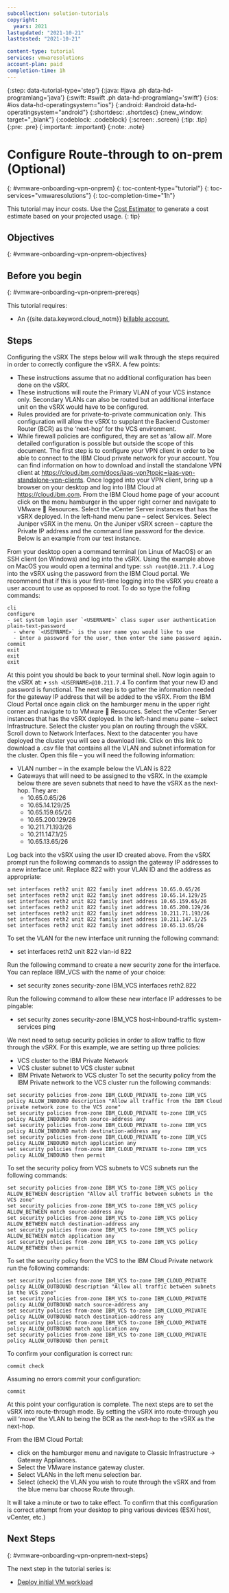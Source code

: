 ```yaml
---
subcollection: solution-tutorials
copyright:
  years: 2021
lastupdated: "2021-10-21"
lasttested: "2021-10-21"

content-type: tutorial
services: vmwaresolutions
account-plan: paid
completion-time: 1h
---
```


{:step: data-tutorial-type='step'}
{:java: #java .ph data-hd-programlang='java'}
{:swift: #swift .ph data-hd-programlang='swift'}
{:ios: #ios data-hd-operatingsystem="ios"}
{:android: #android data-hd-operatingsystem="android"}
{:shortdesc: .shortdesc}
{:new_window: target="_blank"}
{:codeblock: .codeblock}
{:screen: .screen}
{:tip: .tip}
{:pre: .pre}
{:important: .important}
{:note: .note}

# Configure Route-through to on-prem (Optional)
{: #vmware-onboarding-vpn-onprem}
{: toc-content-type="tutorial"}
{: toc-services="vmwaresolutions"}
{: toc-completion-time="1h"}

<!--##istutorial#-->
This tutorial may incur costs. Use the [Cost Estimator](https://{DomainName}/estimator/review) to generate a cost estimate based on your projected usage.
{: tip}

<!--#/istutorial#-->


## Objectives
{: #vmware-onboarding-vpn-onprem-objectives}



<!--##istutorial#-->
## Before you begin
{: #vmware-onboarding-vpn-onprem-prereqs}

This tutorial requires:
* An {{site.data.keyword.cloud_notm}} [billable account](https://{DomainName}/docs/account?topic=account-accounts), 

<!--#/istutorial#-->
## Steps

Configuring the vSRX
The steps below will walk through the steps required in order to correctly configure the vSRX. A few points:
- These instructions assume that no additional configuration has been done on the vSRX.
- These instructions will route the Primary VLAN of your VCS instance only. Secondary VLANs can also be routed but an additional interface unit on the vSRX would have to be configured.
- Rules provided are for private-to-private communication only. This configuration will allow the vSRX to supplant the Backend Customer Router (BCR) as the ‘next-hop’ for the VCS environment.
- While firewall policies are configured, they are set as ‘allow all’. More detailed configuration is possible but outside the scope of this document. 
The first step is to configure your VPN client in order to be able to connect to the IBM Cloud private network for your account. You can find information on how to download and install the standalone VPN client at https://cloud.ibm.com/docs/iaas-vpn?topic=iaas-vpn-standalone-vpn-clients. 
Once logged into your VPN client, bring up a browser on your desktop and log into IBM Cloud at https://cloud.ibm.com. 
From the IBM Cloud home page of your account click on the menu hamburger in the upper right corner and navigate to VMware  Resources.
Select the vCenter Server instances that has the vSRX deployed.
In the left-hand menu pane – select Services.
Select Juniper vSRX in the menu.
On the Juniper vSRX screen – capture the Private IP address and the command line password for the device. Below is an example from our test instance.
 
From your desktop open a command terminal (on Linux of MacOS) or an SSH client (on Windows) and log into the vSRX. Using the example above on MacOS you would open a terminal and type:
`ssh root@10.211.7.4`
Log into the vSRX using the password from the IBM Cloud portal.
We recommend that if this is your first-time logging into the vSRX you create a user account to use as opposed to root. To do so type the folling commands:
```
cli
configure
- set system login user `<USERNAME>` class super user authentication plain-text-password
  - where `<USERNAME>` is the user name you would like to use
  - Enter a password for the user, then enter the same password again.
commit
exit
exit
exit
```
  
At this point you should be back to your terminal shell. Now login again to the vSRX at:
•	`ssh <USERNAME>@10.211.7.4`
To confirm that your new ID and password is functional.
The next step is to gather the information needed for the gateway IP address that will be added to the vSRX.
From the IBM Cloud Portal once again click on the hamburger menu in the upper right corner and navigate to to VMware  Resources.
Select the vCenter Server instances that has the vSRX deployed.
In the left-hand menu pane – select Infrastructure.
Select the cluster you plan on routing through the vSRX.
Scroll down to Network Interfaces. Next to the datacenter you have deployed the cluster you will see a download link. Click on this link to download a .csv file that contains all the VLAN and subnet information for the cluster.
Open this file – you will need the following information:
- VLAN number – in the example below the VLAN is 822
- Gateways that will need to be assigned to the vSRX. In the example below there are seven subnets that need to have the vSRX as the next-hop. They are:
  - 10.65.0.65/26
  - 10.65.14.129/25
  - 10.65.159.65/26
  - 10.65.200.129/26
  - 10.211.71.193/26
  - 10.211.147.1/25
  - 10.65.13.65/26

Log back into the vSRX using the user ID created above. From the vSRX prompt run the following commands to assign the gateway IP addresses to a new interface unit. Replace 822 with your VLAN ID and the address as appropriate:
```
set interfaces reth2 unit 822 family inet address 10.65.0.65/26
set interfaces reth2 unit 822 family inet address 10.65.14.129/25
set interfaces reth2 unit 822 family inet address 10.65.159.65/26
set interfaces reth2 unit 822 family inet address 10.65.200.129/26
set interfaces reth2 unit 822 family inet address 10.211.71.193/26
set interfaces reth2 unit 822 family inet address 10.211.147.1/25
set interfaces reth2 unit 822 family inet address 10.65.13.65/26
```

To set the VLAN for the new interface unit running the following command:
- set interfaces reth2 unit 822 vlan-id 822

Run the following command to create a new security zone for the interface. You can replace IBM_VCS with the name of your choice:
- set security zones security-zone IBM_VCS interfaces reth2.822

Run the following command to allow these new interface IP addresses to be pingable:
- set security zones security-zone IBM_VCS host-inbound-traffic system-services ping

We next need to setup security policies in order to allow traffic to flow through the vSRX. For this example, we are setting up three policies:
- VCS cluster to the IBM Private Network
- VCS cluster subnet to VCS cluster subnet
- IBM Private Network to VCS cluster
To set the security policy from the IBM Private network to the VCS cluster run the following commands:
```
set security policies from-zone IBM_CLOUD_PRIVATE to-zone IBM_VCS policy ALLOW_INBOUND description "Allow all traffic from the IBM Cloud private network zone to the VCS zone" 
set security policies from-zone IBM_CLOUD_PRIVATE to-zone IBM_VCS policy ALLOW_INBOUND match source-address any
set security policies from-zone IBM_CLOUD_PRIVATE to-zone IBM_VCS policy ALLOW_INBOUND match destination-address any
set security policies from-zone IBM_CLOUD_PRIVATE to-zone IBM_VCS policy ALLOW_INBOUND match application any 
set security policies from-zone IBM_CLOUD_PRIVATE to-zone IBM_VCS policy ALLOW_INBOUND then permit
```

To set the security policy from VCS subnets to VCS subnets run the following commands:
```
set security policies from-zone IBM_VCS to-zone IBM_VCS policy ALLOW_BETWEEN description "Allow all traffic between subnets in the VCS zone" 
set security policies from-zone IBM_VCS to-zone IBM_VCS policy ALLOW_BETWEEN match source-address any
set security policies from-zone IBM_VCS to-zone IBM_VCS policy ALLOW_BETWEEN match destination-address any
set security policies from-zone IBM_VCS to-zone IBM_VCS policy ALLOW_BETWEEN match application any 
set security policies from-zone IBM_VCS to-zone IBM_VCS policy ALLOW_BETWEEN then permit
```

To set the security policy from the VCS to the IBM Cloud Private network run the following commands:
```
set security policies from-zone IBM_VCS to-zone IBM_CLOUD_PRIVATE policy ALLOW_OUTBOUND description "Allow all traffic between subnets in the VCS zone" 
set security policies from-zone IBM_VCS to-zone IBM_CLOUD_PRIVATE policy ALLOW_OUTBOUND match source-address any
set security policies from-zone IBM_VCS to-zone IBM_CLOUD_PRIVATE policy ALLOW_OUTBOUND match destination-address any
set security policies from-zone IBM_VCS to-zone IBM_CLOUD_PRIVATE policy ALLOW_OUTBOUND match application any 
set security policies from-zone IBM_VCS to-zone IBM_CLOUD_PRIVATE policy ALLOW_OUTBOUND then permit
```
To confirm your configuration is correct run:
```
commit check
```
Assuming no errors commit your configuration:
```
commit
```
At this point your configuration is complete. The next steps are to set the vSRX into route-through mode. By setting the vSRX into route-through you will ‘move’ the VLAN to being the BCR as the next-hop to the vSRX as the next-hop. 

From the IBM Cloud Portal: 
- click on the hamburger menu and navigate to Classic Infrastructure -> Gateway Appliances.
- Select the VMware instance gateway cluster.
- Select VLANs in the left menu selection bar.
- Select (check) the VLAN you wish to route through the vSRX and from the blue menu bar choose Route through.

It will take a minute or two to take effect. To confirm that this configuration is correct attempt from your desktop to ping various devices (ESXi host, vCenter, etc.)





## Next Steps
{: #vmware-onboarding-vpn-onprem-next-steps}

The next step in the tutorial series is:

* [Deploy initial VM workload](/docs/solution-tutorials?topic=solution-tutorials-vmware-onboarding-deploy-workload)
